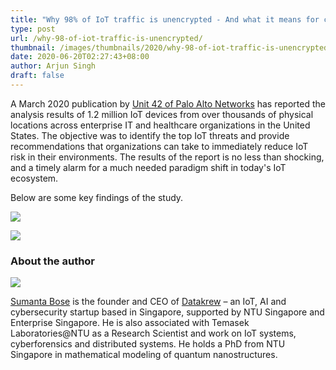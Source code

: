 ```yaml
---
title: "Why 98% of IoT traffic is unencrypted - And what it means for companies"
type: post
url: /why-98-of-iot-traffic-is-unencrypted/
thumbnail: /images/thumbnails/2020/why-98-of-iot-traffic-is-unencrypted.png
date: 2020-06-20T02:27:43+08:00
author: Arjun Singh
draft: false
---
```


A March 2020 publication by [Unit 42 of Palo Alto Networks](https://unit42.paloaltonetworks.com/) has reported the analysis results of 1.2 million IoT devices from over thousands of physical locations across enterprise IT and healthcare organizations in the United States. The objective was to identify the top IoT threats and provide recommendations that organizations can take to immediately reduce IoT risk in their environments. The results of the report is no less than shocking, and a timely alarm for a much needed paradigm shift in today's IoT ecosystem.

Below are some key findings of the study.

![](/images/posts/2020/iot-is-rapidly-growing-and-has-a-big-security-problem.png)

![](/images/posts/2020/iot-devices-risk-profile.png)


<!-- About the author -->
### About the author

![](/images/authors/sumanta.png)

[Sumanta Bose](https://www.linkedin.com/in/sumanta-bose/) is the founder and CEO of [Datakrew](https://datakrew.com) – an IoT, AI and cybersecurity startup based in Singapore, supported by NTU Singapore and Enterprise Singapore. He is also associated with Temasek Laboratories@NTU as a Research Scientist and work on IoT systems, cyberforensics and distributed systems. He holds a PhD from NTU Singapore in mathematical modeling of quantum nanostructures.